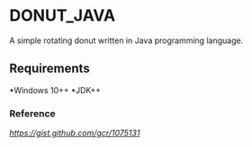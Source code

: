 # DONUT_JAVA
A simple rotating donut written in Java programming language. 

## Requirements
•Windows 10++
•JDK++

### Reference
*https://gist.github.com/gcr/1075131*
